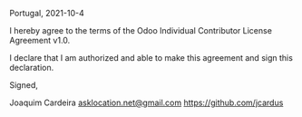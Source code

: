 Portugal, 2021-10-4

I hereby agree to the terms of the Odoo Individual Contributor License
Agreement v1.0.

I declare that I am authorized and able to make this agreement and sign this
declaration.

Signed,

Joaquim Cardeira asklocation.net@gmail.com https://github.com/jcardus
